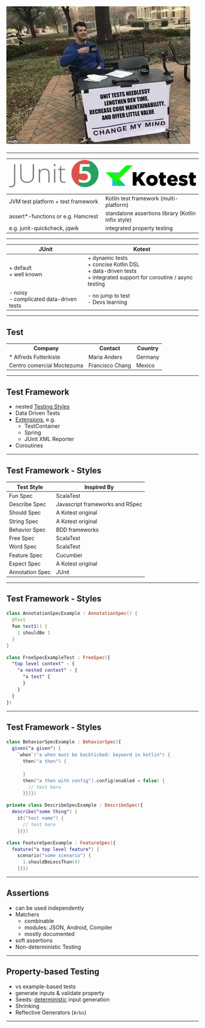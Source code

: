 ## ![Unit Tests](img/unitTests.webp)<!-- .element: class="front-pic" -->

---

| ![JUnit](img/junit.png)<!-- data-background-opacity: 1 .element: style="vertical-align: bottom" class="fragment" data-fragment-index="1" --> | ![Kotest](img/kotestLogo.png)<!-- -->              |
|----------------------------------------------------------------------------------------------------------------------------------------------|----------------------------------------------------|
| JVM test platform + test framework <!-- .element: class="fragment" data-fragment-index="1" -->                                               | Kotlin test framework (multi-platform)             |
| assert*-functions or e.g. Hamcrest <!-- .element: class="fragment" data-fragment-index="1" -->                                               | standalone assertions library (Kotlin infix style) |
| e.g. junit-quickcheck, jqwik       <!-- .element: class="fragment" data-fragment-index="1" -->                                               | integrated property testing                        |

---
<!-- .element: style="font-size: 75%;" -->
| JUnit                                             | Kotest                                                                                                                        |
|---------------------------------------------------|-------------------------------------------------------------------------------------------------------------------------------|
| + default <br/> + well known                      | + dynamic tests <br/> + concise Kotlin DSL <br/> + data-driven tests <br/> + integrated support for coroutine / async testing |
| - noisy <br/> - complicated data-driven tests     | - no jump to test<br/> - Devs learning                                                                                        |

---

## Test

 <table class="styled-table">
  <tr>
    <th>Company</th>
    <th>Contact</th>
    <th>Country</th>
  </tr>
  <tr>
    <td>
    * Alfreds Futterkiste
    </td>
    <td>Maria Anders</td>
    <td>Germany</td>
  </tr>
  <tr>
    <td>Centro comercial Moctezuma</td>
    <td>Francisco Chang</td>
    <td>Mexico</td>
  </tr>
</table> 

---

## Test Framework
* nested [Testing Styles](https://kotest.io/docs/framework/testing-styles.html)
* Data Driven Tests
* [Extensions](https://kotest.io/docs/extensions/extensions.html), e.g.
  - TestContainer
  - Spring
  - JUnit XML Reporter
* Coroutines

[//]: # (* annotation-less test configuration)
[//]: # (* TestContext:  <em>`testCase.description.name`</em>)

---

## Test Framework - Styles

| Test Style	                                           | Inspired By                     | 
|-------------------------------------------------------|---------------------------------|
| Fun Spec                                              | ScalaTest                       |
| Describe Spec  <!-- .element: class="highlight" -->   | Javascript frameworks and RSpec | 
| Should Spec                                           | A Kotest original               |
| String Spec                                           | A Kotest original               |
| Behavior Spec   <!-- .element: class="highlight" -->  | BDD frameworks                  |
| Free Spec   <!-- .element: class="highlight" -->      | ScalaTest                       |
| Word Spec                                             | ScalaTest                       |
| Feature Spec   <!-- .element: class="highlight" -->   | Cucumber                        |
| Expect Spec                                           | A Kotest original               |
| Annotation Spec  <!-- .element: class="highlight" --> | JUnit                           |

<!-- .element: style="font-size: 75%;" -->
---

## Test Framework - Styles

```kotlin [1-2]
class AnnotationSpecExample : AnnotationSpec() {
  @Test
  fun test1() {
    1 shouldBe 1
  }
}
```
```kotlin [1-2,4]
class FreeSpecExampleTest : FreeSpec({
  "top level context" - {
    "a nested context" - {
      "a test" {
      }
    }
  }
})
```
---

## Test Framework - Styles

```kotlin [:1-4]
class BehaviorSpecExample : BehaviorSpec({
  given("a given") {
    `when`("a when must be backticked: keyword in kotlin") {
      then("a then") { 
          
      }
      then("a then with config").config(enabled = false) {
        // test here
      }}}})
```

```kotlin [1-3]
private class DescribeSpecExample : DescribeSpec({
  describe("some thing") {
    it("test name") {
      // test here
    }}})
```

```kotlin [1-3]
class FeatureSpecExample : FeatureSpec({
  feature("a top level feature") {
    scenario("some scenario") {
      1.shouldBeLessThan(4)
    }}})
```



---

## Assertions

* can be used independently
* Matchers
  - combinable
  - modules: JSON, Android, Compiler
  - mostly documented
* soft assertions
* Non-deterministic Testing

---

## Property-based Testing

* vs example-based tests
* generate inputs & validate property
* Seeds: <ins>deterministic</ins> input generation
* Shrinking
* Reflective Generators (`Arbs`)

---
